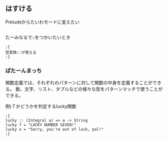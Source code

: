 ## はすける

Preludeからたいわモードに変えたい
```

```

たーみなるで::をつかいたいとき

```
:{
型変換::が使える
:}
```

### ぱたーんまっち

関数定義では、それぞれのパターンに対して関数の中身を定義することができる。
数、文字、リスト、タプルなどの様々な型をパターンマッチで使うことができる。

例)７かどうかを判定するlucky関数
```
:{
lucky :: (Integral a) => a -> String  
lucky 7 = "LUCKY NUMBER SEVEN!"  
lucky x = "Sorry, you're out of luck, pal!" 
:}
```

